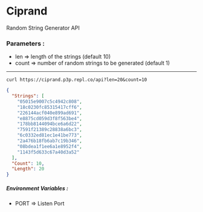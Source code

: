 # Ciprand

Random String Generator API

### Parameters :

- len => length of the strings (default 10)
- count => number of random strings to be generated (default 1)
---

```
curl https://ciprand.p3p.repl.co/api?len=20&count=10
```

```json
{
  "Strings": [
    "05015e9007c5c4942c808",
    "18c0230fc85315417cff6",
    "226144acf040e899ad691",
    "e8875cd059d3f8f563be4",
    "178bb8144094bce6a6d22",
    "7591f21389c28838a6bc3",
    "6c0332ed81ec1e41be773",
    "2a476b18fb6ab7c19b346",
    "08bdea1f1ee6a1e8952f4",
    "1143f5d633c67a40d3a52"
  ],
  "Count": 10,
  "Length": 20
}
```



##### Environment Variables :

- PORT => Listen Port
